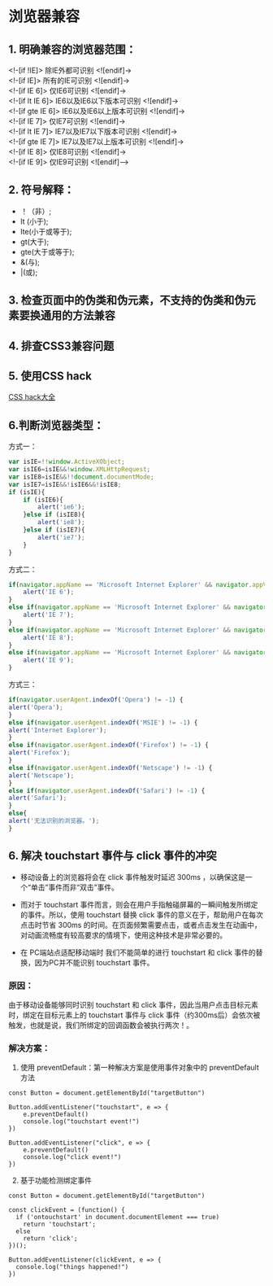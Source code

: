 # 浏览器兼容

## 1. 明确兼容的浏览器范围：
<!-[if !IE]> 除IE外都可识别 <![endif]-><br />
<!-[if IE]> 所有的IE可识别 <![endif]-><br />
<!-[if IE 6]> 仅IE6可识别 <![endif]-><br />
<!-[if lt IE 6]> IE6以及IE6以下版本可识别 <![endif]-><br />
<!-[if gte IE 6]> IE6以及IE6以上版本可识别 <![endif]-><br />
<!-[if IE 7]> 仅IE7可识别 <![endif]-><br />
<!-[if lt IE 7]> IE7以及IE7以下版本可识别 <![endif]-><br />
<!-[if gte IE 7]> IE7以及IE7以上版本可识别 <![endif]-><br />
<!-[if IE 8]> 仅IE8可识别 <![endif]-><br />
<!-[if IE 9]> 仅IE9可识别 <![endif]--><br />
<!-- more -->
## 2. 符号解释：
- ！（非）;
- lt (小于);
- lte(小于或等于);
- gt(大于);
- gte(大于或等于);
- &(与);
- |(或);

## 3. 检查页面中的伪类和伪元素，不支持的伪类和伪元素要换通用的方法兼容

## 4. 排查CSS3兼容问题

## 5. 使用CSS hack
[CSS hack大全](http://www.webhj.com/hj-650.html)

## 6.判断浏览器类型：
方式一：

```js
var isIE=!!window.ActiveXObject;
var isIE6=isIE&&!window.XMLHttpRequest;
var isIE8=isIE&&!!document.documentMode;
var isIE7=isIE&&!isIE6&&!isIE8;
if (isIE){
    if (isIE6){
        alert('ie6');
    }else if (isIE8){
        alert('ie8');
    }else if (isIE7){
        alert('ie7');
    }
}
```

方式二：
```js
if(navigator.appName == 'Microsoft Internet Explorer' && navigator.appVersion.match(/6./i)=='6.'){
    alert('IE 6');
}
else if(navigator.appName == 'Microsoft Internet Explorer' && navigator.appVersion.match(/7./i)=='7.'){
    alert('IE 7');
}
else if(navigator.appName == 'Microsoft Internet Explorer' && navigator.appVersion.match(/8./i)=='8.'){
    alert('IE 8');
}
else if(navigator.appName == 'Microsoft Internet Explorer' && navigator.appVersion.match(/9./i)=='9.'){
    alert('IE 9');
}
```

方式三：
```js
if(navigator.userAgent.indexOf('Opera') != -1) {
alert('Opera');
}
else if(navigator.userAgent.indexOf('MSIE') != -1) {
alert('Internet Explorer');
}
else if(navigator.userAgent.indexOf('Firefox') != -1) {
alert('Firefox');
}
else if(navigator.userAgent.indexOf('Netscape') != -1) {
alert('Netscape');
}
else if(navigator.userAgent.indexOf('Safari') != -1) {
alert('Safari');
}
else{
alert('无法识别的浏览器。');
}
```

## 6. 解决 touchstart 事件与 click 事件的冲突

- 移动设备上的浏览器将会在 click 事件触发时延迟 300ms ，以确保这是一个“单击”事件而非“双击”事件。

- 而对于 touchstart 事件而言，则会在用户手指触碰屏幕的一瞬间触发所绑定的事件。所以，使用 touchstart 替换 click 事件的意义在于，帮助用户在每次点击时节省 300ms 的时间。在页面频繁需要点击，或者点击发生在动画中，对动画流畅度有较高要求的情境下，使用这种技术是非常必要的。
- 在 PC端站点适配移动端时 我们不能简单的进行 touchstart 和 click 事件的替换，因为PC并不能识别 touchstart 事件。


### 原因：

由于移动设备能够同时识别 touchstart 和 click 事件，因此当用户点击目标元素时，绑定在目标元素上的 touchstart 事件与 click 事件（约300ms后）会依次被触发，也就是说，我们所绑定的回调函数会被执行两次！。

### 解决方案：

1. 使用 preventDefault：第一种解决方案是使用事件对象中的 preventDefault 方法
```
const Button = document.getElementById("targetButton")

Button.addEventListener("touchstart", e => {
    e.preventDefault()
    console.log("touchstart event!")
})

Button.addEventListener("click", e => {
    e.preventDefault()
    console.log("click event!")
})
```

2. 基于功能检测绑定事件
```
const Button = document.getElementById("targetButton")

const clickEvent = (function() {
  if ('ontouchstart' in document.documentElement === true)
    return 'touchstart';
  else
    return 'click';
})();

Button.addEventListener(clickEvent, e => {
  console.log("things happened!")
})
```






